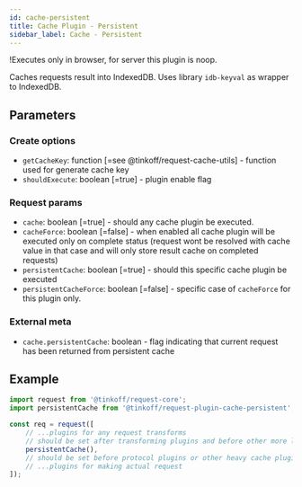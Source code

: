 ```yaml
---
id: cache-persistent
title: Cache Plugin - Persistent
sidebar_label: Cache - Persistent
---
```


!Executes only in browser, for server this plugin is noop.

Caches requests result into IndexedDB.
Uses library `idb-keyval` as wrapper to IndexedDB.

## Parameters

### Create options 
- `getCacheKey`: function [=see @tinkoff/request-cache-utils] - function used for generate cache key
- `shouldExecute`: boolean [=true] - plugin enable flag

### Request params
- `cache`: boolean [=true] - should any cache plugin be executed. 
- `cacheForce`: boolean [=false] - when enabled all cache plugin will be executed only on complete status (request wont be resolved with cache value in that case and will only store result cache on completed requests)
- `persistentCache`: boolean [=true] - should this specific cache plugin be executed
- `persistentCacheForce`: boolean [=false] - specific case of `cacheForce` for this plugin only.

### External meta
- `cache.persistentCache`: boolean - flag indicating that current request has been returned from persistent cache

## Example
```typescript
import request from '@tinkoff/request-core';
import persistentCache from '@tinkoff/request-plugin-cache-persistent';

const req = request([
    // ...plugins for any request transforms
    // should be set after transforming plugins and before other more lightweighted cache plugins
    persistentCache(),
    // should be set before protocol plugins or other heavy cache plugins
    // ...plugins for making actual request
]);
```


